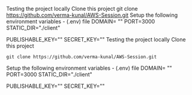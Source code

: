 Testing the project locally
Clone this project
git clone https://github.com/verma-kunal/AWS-Session.git
Setup the following environment variables - (.env) file
DOMAIN= ""
PORT=3000
STATIC_DIR="./client"

PUBLISHABLE_KEY=""
SECRET_KEY=""
Testing the project locally
Clone this project

    git clone https://github.com/verma-kunal/AWS-Session.git
    
Setup the following environment variables - (.env) file
       DOMAIN= "" 
PORT=3000
STATIC_DIR="./client"

PUBLISHABLE_KEY=""
SECRET_KEY=""
